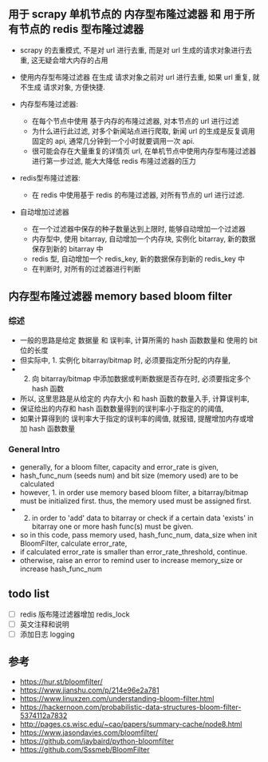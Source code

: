 ## 用于 scrapy 单机节点的 内存型布隆过滤器 和 用于所有节点的 redis 型布隆过滤器

- scrapy 的去重模式, 不是对 url 进行去重, 而是对 url 生成的请求对象进行去重, 这无疑会增大内存的占用
- 使用内存型布隆过滤器 在生成 请求对象之前对 url 进行去重, 如果 url 重复, 就不生成 请求对象, 方便快捷.

- 内存型布隆过滤器: 
  - 在每个节点中使用 基于内存的布隆过滤器, 对本节点的 url 进行过滤
  - 为什么进行此过滤, 对多个新闻站点进行爬取, 新闻 url 的生成是反复调用固定的 api, 通常几分钟到一个小时就要调用一次 api.
  - 很可能会存在大量重复的详情页 url, 在单机节点中使用内存型布隆过滤器进行第一步过滤, 能大大降低 redis 布隆过滤器的压力
- redis型布隆过滤器: 
  - 在 redis 中使用基于 redis 的布隆过滤器, 对所有节点的 url 进行过滤.
- 自动增加过滤器
  - 在一个过滤器中保存的种子数量达到上限时, 能够自动增加一个过滤器
  - 内存型中, 使用 bitarray, 自动增加一个内存块, 实例化 bitarray, 新的数据保存到新的 bitarray 中
  - redis 型, 自动增加一个 redis_key, 新的数据保存到新的 redis_key 中
  - 在判断时, 对所有的过滤器进行判断

## 内存型布隆过滤器 memory based bloom filter

### 综述

- 一般的思路是给定 数据量 和 误判率, 计算所需的 hash 函数数量和 使用的 bit 位的长度
- 但实际中, 1. 实例化 bitarray/bitmap 时, 必须要指定所分配的内存量,
- 2. 向 bitarray/bitmap 中添加数据或判断数据是否存在时, 必须要指定多个 hash 函数
- 所以, 这里思路是从给定的 内存大小 和 hash 函数的数量入手, 计算误判率,
- 保证给出的内存和 hash 函数数量得到的误判率小于指定的的阈值,
- 如果计算得到的 误判率大于指定的误判率的阈值, 就报错, 提醒增加内存或增加 hash 函数数量

### General Intro

- generally, for a bloom filter, capacity and error_rate is given,
- hash_func_num (seeds num) and bit size (memory used) are to be calculated
- however, 1. in order use memory based bloom filter, a bitarray/bitmap must be initialized first. thus, the memory used must be assigned first.
- 2. in order to 'add' data to bitarray or check if a certain data 'exists' in bitarray one or more hash func(s) must be given.
- so in this code, pass memory used, hash_func_num, data_size when init BloomFilter, calculate error_rate,
- if calculated error_rate is smaller than error_rate_threshold, continue.
- otherwise, raise an error to remind user to increase memory_size or increase hash_func_num

## todo list

- [ ] redis 版布隆过滤器增加 redis_lock
- [ ] 英文注释和说明
- [ ] 添加日志 logging

## 参考

- https://hur.st/bloomfilter/
- https://www.jianshu.com/p/214e96e2a781
- https://www.linuxzen.com/understanding-bloom-filter.html
- https://hackernoon.com/probabilistic-data-structures-bloom-filter-5374112a7832
- http://pages.cs.wisc.edu/~cao/papers/summary-cache/node8.html
- https://www.jasondavies.com/bloomfilter/
- https://github.com/jaybaird/python-bloomfilter
- https://github.com/Sssmeb/BloomFilter
